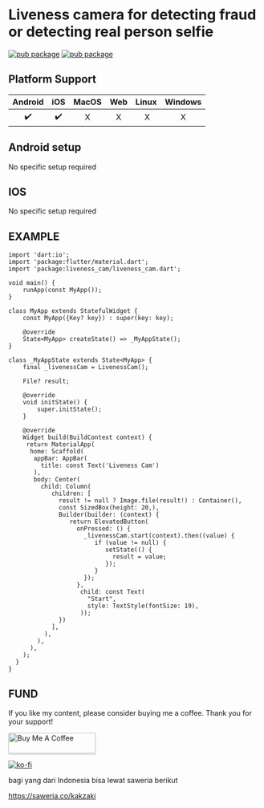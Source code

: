 # Liveness camera for detecting fraud or detecting real person selfie

[![pub package](https://img.shields.io/pub/v/liveness_cam.svg)](https://pub.dev/packages/liveness_cam)
[![pub package](https://img.shields.io/twitter/follow/kakzaki_id.svg?colorA=1da1f2&colorB=&label=Follow%20on%20Twitter)](https://twitter.com/kakzaki_id)

## Platform Support

| Android | iOS | MacOS | Web | Linux | Windows |
| :-----: | :-: | :---: | :-: | :---: | :-----: |
|   ✔️  |    ✔️  |   ️X    |  ️X   |  ️ X    |   ️X     |


## Android setup
No specific setup required

## IOS
No specific setup required

## EXAMPLE

    import 'dart:io';
    import 'package:flutter/material.dart';
    import 'package:liveness_cam/liveness_cam.dart';

    void main() {
        runApp(const MyApp());
    }

    class MyApp extends StatefulWidget {
        const MyApp({Key? key}) : super(key: key);
    
        @override
        State<MyApp> createState() => _MyAppState();
    }

    class _MyAppState extends State<MyApp> {
        final _livenessCam = LivenessCam();
    
        File? result;

        @override
        void initState() {
            super.initState();
        }

        @override
        Widget build(BuildContext context) {
         return MaterialApp(
          home: Scaffold(
           appBar: AppBar(
             title: const Text('Liveness Cam')
           ),
           body: Center(
             child: Column(
                children: [
                  result != null ? Image.file(result!) : Container(),
                  const SizedBox(height: 20,),
                  Builder(builder: (context) {
                     return ElevatedButton(
                       onPressed: () {
                         _livenessCam.start(context).then((value) {
                            if (value != null) {
                               setState(() {
                                 result = value;
                               });
                            }
                         });
                       },
                        child: const Text(
                          "Start",
                          style: TextStyle(fontSize: 19),
                        ));
                  })
                ],
              ),
            ),
          ),
        );
      }
    }


## FUND

If you like my content, please consider buying me a coffee. Thank you for your support!

<a href="https://www.buymeacoffee.com/QP1rCmf5L" target="_blank"><img src="https://www.buymeacoffee.com/assets/img/custom_images/orange_img.png" alt="Buy Me A Coffee" style="height: 41px !important;width: 174px !important;box-shadow: 0px 3px 2px 0px rgba(190, 190, 190, 0.5) !important;-webkit-box-shadow: 0px 3px 2px 0px rgba(190, 190, 190, 0.5) !important;" ></a>

[![ko-fi](https://ko-fi.com/img/githubbutton_sm.svg)](https://ko-fi.com/Z8Z6656JW)

bagi yang dari Indonesia bisa lewat saweria berikut

https://saweria.co/kakzaki
